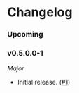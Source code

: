 # Changelog

### Upcoming

### v0.5.0.0-1

*Major*

* Initial release. ([#1](https://github.com/hjwylde/werewolf-slack-docker/issues/1))
